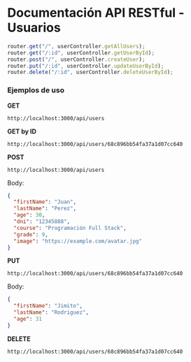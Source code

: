 # Documentación API RESTful - Usuarios

```js
router.get("/", userController.getAllUsers);
router.get("/:id", userController.getUserById);
router.post("/", userController.createUser);
router.put("/:id", userController.updateUserById);
router.delete("/:id", userController.deleteUserById);
```

### Ejemplos de uso

**GET**

```
http://localhost:3000/api/users
```

**GET by ID**

```
http://localhost:3000/api/users/68c896bb54fa37a1d07cc640
```

**POST**

```
http://localhost:3000/api/users
```

Body:

```json
{
  "firstName": "Juan",
  "lastName": "Perez",
  "age": 30,
  "dni": "12345888",
  "course": "Programación Full Stack",
  "grade": 9,
  "image": "https://example.com/avatar.jpg"
}
```

**PUT**

```
http://localhost:3000/api/users/68c896bb54fa37a1d07cc640
```

Body:

```json
{
  "firstName": "Jimito",
  "lastName": "Rodriguez",
  "age": 31
}
```

**DELETE**

```
http://localhost:3000/api/users/68c896bb54fa37a1d07cc640
```